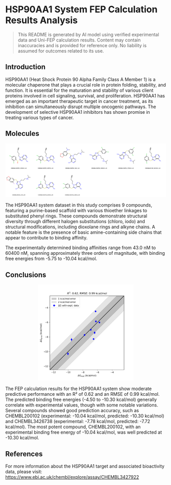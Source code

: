 # HSP90AA1 System FEP Calculation Results Analysis

> This README is generated by AI model using verified experimental data and Uni-FEP calculation results. Content may contain inaccuracies and is provided for reference only. No liability is assumed for outcomes related to its use.

## Introduction

HSP90AA1 (Heat Shock Protein 90 Alpha Family Class A Member 1) is a molecular chaperone that plays a crucial role in protein folding, stability, and function. It is essential for the maturation and stability of various client proteins involved in cell signaling, survival, and proliferation. HSP90AA1 has emerged as an important therapeutic target in cancer treatment, as its inhibition can simultaneously disrupt multiple oncogenic pathways. The development of selective HSP90AA1 inhibitors has shown promise in treating various types of cancer.

## Molecules

![Molecular structures of representative compounds](mol_grid.png)

The HSP90AA1 system dataset in this study comprises 9 compounds, featuring a purine-based scaffold with various thioether linkages to substituted phenyl rings. These compounds demonstrate structural diversity through different halogen substitutions (chloro, iodo) and structural modifications, including dioxolane rings and alkyne chains. A notable feature is the presence of basic amine-containing side chains that appear to contribute to binding affinity.

The experimentally determined binding affinities range from 43.0 nM to 60400 nM, spanning approximately three orders of magnitude, with binding free energies from -5.75 to -10.04 kcal/mol.

## Conclusions

<p align="center"><img src="result_dG.png" width="300"></p>

The FEP calculation results for the HSP90AA1 system show moderate predictive performance with an R² of 0.62 and an RMSE of 0.99 kcal/mol. The predicted binding free energies (-4.50 to -10.30 kcal/mol) generally correlate with experimental values, though with some notable variations. Several compounds showed good prediction accuracy, such as CHEMBL200102 (experimental: -10.04 kcal/mol, predicted: -10.30 kcal/mol) and CHEMBL3426738 (experimental: -7.78 kcal/mol, predicted: -7.72 kcal/mol). The most potent compound, CHEMBL200102, with an experimental binding free energy of -10.04 kcal/mol, was well predicted at -10.30 kcal/mol.

## References

For more information about the HSP90AA1 target and associated bioactivity data, please visit:
https://www.ebi.ac.uk/chembl/explore/assay/CHEMBL3427922 